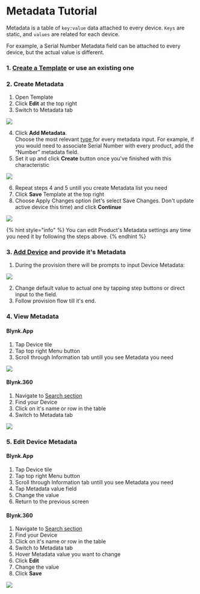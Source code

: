 # Metadata Tutorial

Metadata is a table of `key:value` data attached to every device. `Keys` are static, and `values` are related for each device. 

For example, a Serial Number Metadata field can be attached to every device, but the actual value is different.

### **1.** [Create a Template](../../../../getting-started/working-with-templates/) or use an existing one

### **2. Create Metadata**

1. Open Template
2. Click **Edit** at the top right
3. Switch to Metadata tab

![](../../../../.gitbook/assets/metadata.png)

4. Click **Add Metadata**.   
Choose the most relevant [type ](../../../products/metadata/metadata-types.md)for every metadata input. For example, if you would need to associate Serial Number with every product, add the “Number” metadata field.   
5. Set it up and click **Create** button once you've finished with this characteristic 

![](../../../../.gitbook/assets/add_new_metadata.png)

6. Repeat steps 4 and 5 untill you create Metadata list you need  
7. Click **Save** Template at the top right  
8. Choose Apply Changes option \(let's select Save Changes. Don't update active device this time\) and click **Continue**

![](../../../../.gitbook/assets/apply_settings.png)

{% hint style="info" %}
You can edit Product's Metadata settings any time you need it by following the steps above.
{% endhint %}

### 

### 3. [Add Device](../../../../mobile-applications/device-management/add-new-device.md) and provide it's Metadata

1. During the provision there will be prompts to input Device Metadata:

![](../../../../.gitbook/assets/screenshot_2021-04-23-18-53-10-32_12ffc8cefb1625d72bea53ca6feebda3.jpg)

2. Change default value to actual one by tapping step buttons or direct input to the field.  
3. Follow provision flow till it's end.

### 

### 4. View Metadata

#### Blynk.App

1. Tap Device tile
2. Tap top right Menu button
3. Scroll through Information tab untill you see Metadata you need

![](../../../../.gitbook/assets/screenshot_2021-04-23-18-54-31-02_12ffc8cefb1625d72bea53ca6feebda3.jpg)

#### Blynk.360

1. Navigate to [Search section](../../../search.md)
2. Find your Device
3. Click on it's name or row in the table
4. Switch to Metadata tab

![](../../../../.gitbook/assets/sn.png)

### 

### 5. Edit Device Metadata

#### Blynk.App

1. Tap Device tile
2. Tap top right Menu button
3. Scroll through Information tab untill you see Metadata you need
4. Tap Metadata value field
5. Change the value
6. Return to the previous screen

#### Blynk.360

1. Navigate to [Search section](../../../search.md)
2. Find your Device
3. Click on it's name or row in the table
4. Switch to Metadata tab
5. Hover Metadata value you want to change
6. Click **Edit**
7. Change the value
8. Click **Save**

![](../../../../.gitbook/assets/metadata_save.png)

